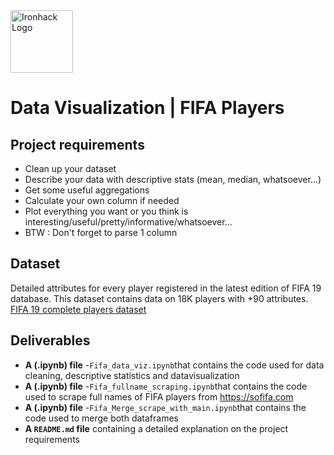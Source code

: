 <img src="https://bit.ly/2VnXWr2" alt="Ironhack Logo" width="100"/>

# Data Visualization | FIFA Players


## Project requirements
* Clean up your dataset
* Describe your data with descriptive stats (mean, median, whatsoever...)
* Get some useful aggregations
* Calculate your own column if needed
* Plot everything you want or you think is interesting/useful/pretty/informative/whatsoever...
* BTW : Don't forget to parse 1 column

## Dataset
Detailed attributes for every player registered in the latest edition of FIFA 19 database.
This dataset contains data on 18K players  with +90 attributes.
[FIFA 19 complete players dataset](https://www.kaggle.com/karangadiya/fifa19)


## Deliverables

* **A (.ipynb) file** -``Fifa_data_viz.ipynb``that contains the code used for data cleaning, descriptive statistics and datavisualization
* **A (.ipynb) file** -``Fifa_fullname_scraping.ipynb``that contains the code used to scrape full names of FIFA players from https://sofifa.com
* **A (.ipynb) file** -``Fifa_Merge_scrape_with_main.ipynb``that contains the code used to merge both dataframes
* **A ``README.md`` file** containing a detailed explanation on the project requirements
